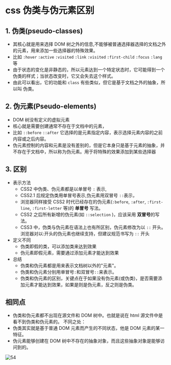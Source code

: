 <!--
 * @Description: css
 * @Author: xiehuaqiang
 * @FilePath: /kaka-blog/src/docs/kaka/css/css 伪类与伪元素区别.md
 * @Date: 2021-09-03 14:14:55
 * @LastEditTime: 2021-10-13 16:25:34
-->

# css 伪类与伪元素区别

## 1. 伪类(pseudo-classes)

- 其核⼼就是⽤来选择 DOM 树之外的信息,不能够被普通选择器选择的⽂档之外的元素，⽤来添加⼀些选择器的特殊效果。
- ⽐如 `:hover` `:active` `:visited` `:link` `:visited` `:first-child` `:focus` `:lang` 等
- 由于状态的变化是⾮静态的，所以元素达到⼀个特定状态时，它可能得到⼀个伪类的样式；当状态改变时，它⼜会失去这个样式。
- 由此可以看出，它的功能和 `class` 有些类似，但它是基于⽂档之外的抽象，所以叫 伪类。

## 2. 伪元素(Pseudo-elements)

- DOM 树没有定义的虚拟元素
- 核⼼就是需要创建通常不存在于⽂档中的元素，
- ⽐如 `::before` `::after` 它选择的是元素指定内容，表示选择元素内容的之前内容或之后内容。
- 伪元素控制的内容和元素是没有差别的，但是它本身只是基于元素的抽象，并不存在于⽂档中，所以称为伪元素。⽤于将特殊的效果添加到某些选择器

## 3. 区别

- 表示⽅法
  - CSS2 中伪类、伪元素都是以单冒号 `:` 表示,
  - CSS2.1 后规定伪类⽤单冒号表示,伪元素⽤双冒号 `::`表示，
  - 浏览器同样接受 CSS2 时代已经存在的伪元素(`:before`, `:after`, `:first-line`, `:first-letter` 等)的 **单冒号** 写法。
  - CSS2 之后所有新增的伪元素(如 `::selection` )，应该采⽤ **双冒号**的写法。
  - CSS3 中，伪类与伪元素在语法上也有所区别，伪元素修改为以 `::` 开头。浏览器对以:开头的伪元素也继续⽀持，但建议规范书写为 `::` 开头
- 定义不同
  - 伪类即假的类，可以添加类来达到效果
  - 伪元素即假元素，需要通过添加元素才能达到效果
- 总结
  - 伪类和伪元素都是⽤来表示⽂档树以外的"元素"。
  - 伪类和伪元素分别⽤单冒号`:`和双冒号`::`来表示。
  - 伪类和伪元素的区别，关键点在于如果没有伪元素(或伪类)，是否需要添加元素才能达到效果，如果是则是伪元素，反之则是伪类。

## 相同点

- 伪类和伪元素都不出现在源⽂件和 DOM 树中。也就是说在 html 源⽂件中是看不到伪类和伪元素的。
  不同之处：
- 伪类其实就是基于普通 DOM 元素⽽产⽣的不同状态，他是 DOM 元素的某⼀特征。
- 伪元素能够创建在 DOM 树中不存在的抽象对象，⽽且这些抽象对象是能够访问到的。

![54](https://user-images.githubusercontent.com/24952644/131962255-a97eb67f-b0a1-4a86-8512-aa7bfec99b43.gif)
